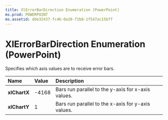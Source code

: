 ```yaml
---
title: XlErrorBarDirection Enumeration (PowerPoint)
ms.prod: POWERPOINT
ms.assetid: dde32437-fc46-0a20-f2b8-1f547ac15bff
---
```



# XlErrorBarDirection Enumeration (PowerPoint)

Specifies which axis values are to receive error bars.



|**Name**|**Value**|**Description**|
|:-----|:-----|:-----|
|**xlChartX**|-4168|Bars run parallel to the y-axis for x-axis values.|
|**xlChartY**|1|Bars run parallel to the x-axis for y-axis values.|

